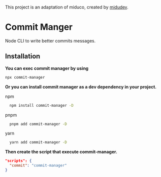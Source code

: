 This project is an adaptation of miduco, created by [midudev](https://github.com/midudev).

# Commit Manger

Node CLI to write better commits messages.

## Installation

**You can exec commit manager by using**

```bash
npx commit-manager
```

**Or you can install commit manager as a dev dependency in your project.**

npm

```bash
  npm install commit-manager -D
```

pnpm
```bash
  pnpm add commit-manager -D
```

yarn
```bash
  yarn add commit-manager -D
```

**Then create the script that execute commit-manager.**

```json
"scripts": {
  "commit": "commit-manager"
}
```
